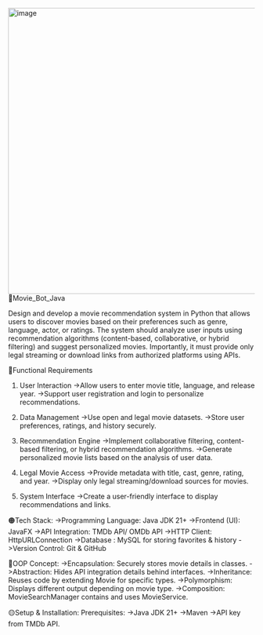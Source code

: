 <img width="749" height="583" alt="image" src="https://github.com/user-attachments/assets/4557a3ea-f899-4876-b6af-6661bf45f1c9" />🚀Movie_Bot_Java

Design and develop a movie recommendation system in Python that allows users to discover movies based on their preferences such as genre, language, actor, or ratings. The system should analyze user inputs using recommendation algorithms (content-based, collaborative, or hybrid filtering) and suggest personalized movies. Importantly, it must provide only legal streaming or download links from authorized platforms using APIs.

🔴Functional Requirements
1. User Interaction
        ->Allow users to enter movie title, language, and release year.
        ->Support user registration and login to personalize recommendations.

2. Data Management
        ->Use open and legal movie datasets.
        ->Store user preferences, ratings, and history securely.

3. Recommendation Engine
        ->Implement collaborative filtering, content-based filtering, or hybrid recommendation algorithms.
        ->Generate personalized movie lists based on the analysis of user data.

4. Legal Movie Access
        ->Provide metadata with title, cast, genre, rating, and year.
        ->Display only legal streaming/download sources for movies.

5. System Interface
        ->Create a user-friendly interface to display recommendations and links.

🟠Tech Stack:
        ->Programming Language: Java JDK 21+ 
        ->Frontend (UI):  JavaFX 
        ->API Integration: TMDb API/ OMDb API
        ->HTTP Client: HttpURLConnection
        ->Database : MySQL for storing favorites & history
        ->Version Control: Git & GitHub

🔵OOP Concept:
        ->Encapsulation: Securely stores movie details in classes.
        ->Abstraction: Hides API integration details behind interfaces.
        ->Inheritance: Reuses code by extending Movie for specific types.
        ->Polymorphism: Displays different output depending on movie type.
        ->Composition: MovieSearchManager contains and uses MovieService.

🟡Setup & Installation:
Prerequisites:
        ->Java JDK 21+
        ->Maven
        ->API key from TMDb API.





